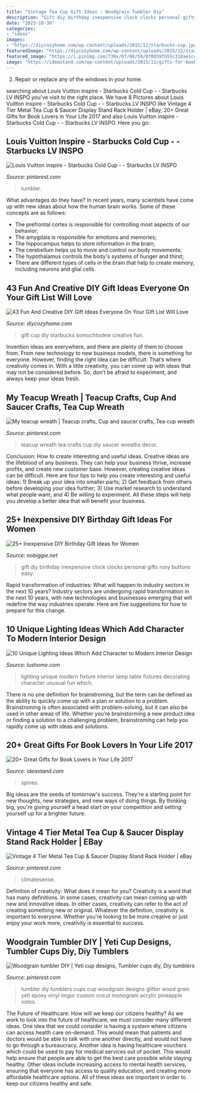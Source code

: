 ```yaml
---
title: "Vintage Tea Cup Gift Ideas : Woodgrain Tumbler Diy"
description: "Gift diy birthday inexpensive clock clocks personal gifts rosy buttons easy"
date: "2023-10-30"
categories:
- "ideas"
images:
- "https://diycozyhome.com/wp-content/uploads/2015/12/starbucks-cup.jpg"
featuredImage: "https://diycozyhome.com/wp-content/uploads/2015/12/starbucks-cup.jpg"
featured_image: "https://i.pinimg.com/736x/0f/08/59/0f0859fb55c318ae1c413f480048bbe9--wreaths.jpg"
image: "https://ideastand.com/wp-content/uploads/2015/11/gifts-for-book-lovers/6-gifts-for-book-lovers.jpg"
---
```



2. Repair or replace any of the windows in your home.

	

		
searching about Louis Vuitton inspire - Starbucks Cold Cup - - Starbucks LV INSPO you've visit to the right place. We have 8 Pictures about Louis Vuitton inspire - Starbucks Cold Cup - - Starbucks LV INSPO like Vintage 4 Tier Metal Tea Cup &amp; Saucer Display Stand Rack Holder | eBay, 20+ Great Gifts for Book Lovers in Your Life 2017 and also Louis Vuitton inspire - Starbucks Cold Cup - - Starbucks LV INSPO. Here you go:
		
    
## Louis Vuitton Inspire - Starbucks Cold Cup - - Starbucks LV INSPO

<img loading=lazy src="https://i.pinimg.com/736x/5f/a2/2f/5fa22f945aeae5b5844197b57a90d001.jpg" onerror="this.onerror=null;this.src='https://tse4.mm.bing.net/th?id=OIP.5ub8RHTlghkaK5ZJ1CAmzAHaJ3&amp;pid=15.1';" alt="Louis Vuitton inspire - Starbucks Cold Cup - - Starbucks LV INSPO">

_Source: pinterest.com_

>tumbler. 

	

What advantages do they have?
In recent years, many scientists have come up with new ideas about how the human brain works. Some of these concepts are as follows: 
- The prefrontal cortex is responsible for controlling most aspects of our behavior; 
- The amygdala is responsible for emotions and memories; 
- The hippocampus helps to store information in the brain; 
- The cerebellum helps us to move and control our body movements; 
- The hypothalamus controls the body's systems of hunger and thirst; 
- There are different types of cells in the brain that help to create memory, including neurons and glial cells.

    
## 43 Fun And Creative DIY Gift Ideas Everyone On Your Gift List Will Love

<img loading=lazy src="https://diycozyhome.com/wp-content/uploads/2015/12/starbucks-cup.jpg" onerror="this.onerror=null;this.src='https://tse4.mm.bing.net/th?id=OIP.DDcoYQJgmnfVD06p7t1KjQHaKo&amp;pid=15.1';" alt="43 Fun And Creative DIY Gift Ideas Everyone On Your Gift List Will Love">

_Source: diycozyhome.com_

>gift cup diy starbucks somuchtodew creative fun. 

	

Invention ideas are everywhere, and there are plenty of them to choose from. From new technology to new business models, there is something for everyone. However, finding the right idea can be difficult. That’s where creativity comes in. With a little creativity, you can come up with ideas that may not be considered before. So, don’t be afraid to experiment, and always keep your ideas fresh.

    
## My Teacup Wreath | Teacup Crafts, Cup And Saucer Crafts, Tea Cup Wreath

<img loading=lazy src="https://i.pinimg.com/736x/0f/08/59/0f0859fb55c318ae1c413f480048bbe9--wreaths.jpg" onerror="this.onerror=null;this.src='https://tse3.mm.bing.net/th?id=OIP.UjDhhg0LzcuxjgCVx4maxAHaNK&amp;pid=15.1';" alt="My teacup wreath | Teacup crafts, Cup and saucer crafts, Tea cup wreath">

_Source: pinterest.com_

>teacup wreath tea crafts cup diy saucer wreaths decor. 

	

Conclusion: How to create interesting and useful ideas.
Creative ideas are the lifeblood of any business. They can help your business thrive, increase profits, and create new customer base. However, creating creative ideas can be difficult. Here are four tips to help you create interesting and useful ideas: 1) Break up your idea into smaller parts; 2) Get feedback from others before developing your idea further; 3) Use market research to understand what people want; and 4) Be willing to experiment. All these steps will help you develop a better idea that will benefit your business.

    
## 25+ Inexpensive DIY Birthday Gift Ideas For Women

<img loading=lazy src="http://www.nobiggie.net/wp-content/uploads/2015/02/Photo-Clock.jpg" onerror="this.onerror=null;this.src='https://tse2.mm.bing.net/th?id=OIP.mi4BvXMx3fdhFrKSg3SCNQHaLH&amp;pid=15.1';" alt="25+ Inexpensive DIY Birthday Gift Ideas for Women">

_Source: nobiggie.net_

>gift diy birthday inexpensive clock clocks personal gifts rosy buttons easy. 

	

Rapid transformation of industries: What will happen to industry sectors in the next 10 years?
Industry sectors are undergoing rapid transformation in the next 10 years, with new technologies and businesses emerging that will redefine the way industries operate. Here are five suggestions for how to prepare for this change.

    
## 10 Unique Lighting Ideas Which Add Character To Modern Interior Design

<img loading=lazy src="https://www.lushome.com/wp-content/uploads/2013/04/unique-lighting-fixtures-modern-design-ideas-9.jpg" onerror="this.onerror=null;this.src='https://tse4.mm.bing.net/th?id=OIP.XTBh8dFKU7XkOB7F0ncqZgAAAA&amp;pid=15.1';" alt="10 Unique Lighting Ideas Which Add Character to Modern Interior Design">

_Source: lushome.com_

>lighting unique modern fixture interior lamp table fixtures decorating character unusual fun which. 

	

There is no one definition for brainstroming, but the term can be defined as the ability to quickly come up with a plan or solution to a problem. Brainstroming is often associated with problem-solving, but it can also be used in other areas of life. Whether you’re brainstorming a new product idea or finding a solution to a challenging problem, brainstroming can help you rapidly come up with ideas and solutions.

    
## 20+ Great Gifts For Book Lovers In Your Life 2017

<img loading=lazy src="https://ideastand.com/wp-content/uploads/2015/11/gifts-for-book-lovers/6-gifts-for-book-lovers.jpg" onerror="this.onerror=null;this.src='https://tse3.mm.bing.net/th?id=OIP.ea7KFJ49Oh6Pq_OuhfN53AHaLG&amp;pid=15.1';" alt="20+ Great Gifts for Book Lovers in Your Life 2017">

_Source: ideastand.com_

>spines. 

	

Big ideas are the seeds of tomorrow's success. They're a starting point for new thoughts, new strategies, and new ways of doing things. By thinking big, you're giving yourself a head start on your competition and setting yourself up for a brighter future.

    
## Vintage 4 Tier Metal Tea Cup &amp; Saucer Display Stand Rack Holder | EBay

<img loading=lazy src="https://i.pinimg.com/736x/84/3d/aa/843daace4aba5979c5b033b9859102ac.jpg" onerror="this.onerror=null;this.src='https://tse2.mm.bing.net/th?id=OIP.RVHhy_xVX929GpL9IZeptgHaJ3&amp;pid=15.1';" alt="Vintage 4 Tier Metal Tea Cup &amp; Saucer Display Stand Rack Holder | eBay">

_Source: pinterest.com_

>climatesense. 

	

Definition of creativity: What does it mean for you?
Creativity is a word that has many definitions. In some cases, creativity can mean coming up with new and innovative ideas. In other cases, creativity can refer to the act of creating something new or original. Whatever the definition, creativity is important to everyone. Whether you're looking to be more creative or just enjoy your work more, creativity is essential to success.

    
## Woodgrain Tumbler DIY | Yeti Cup Designs, Tumbler Cups Diy, Diy Tumblers

<img loading=lazy src="https://i.pinimg.com/736x/cd/db/f2/cddbf2dd27d17348440a8e6662bd6c0e.jpg" onerror="this.onerror=null;this.src='https://tse2.mm.bing.net/th?id=OIP.k81bfm9NI_ff8ne3ovZbzAAAAA&amp;pid=15.1';" alt="Woodgrain tumbler DIY | Yeti cup designs, Tumbler cups diy, Diy tumblers">

_Source: pinterest.com_

>tumbler diy tumblers cups cup woodgrain designs glitter wood grain yeti epoxy vinyl imgur custom cricut monogram acrylic pineapple votes. 

	

The Future of Healthcare: How will we keep our citizens healthy?
As we work to look into the future of healthcare, we must consider many different ideas. One idea that we could consider is having a system where citizens can access health care on-demand. This would mean that patients and doctors would be able to talk with one another directly, and would not have to go through a bureaucracy. Another idea is having healthcare vouchers which could be used to pay for medical services out of pocket. This would help ensure that people are able to get the best care possible while staying healthy. Other ideas include increasing access to mental health services, ensuring that everyone has access to quality education, and creating more affordable healthcare options. All of these ideas are important in order to keep our citizens healthy and safe.

